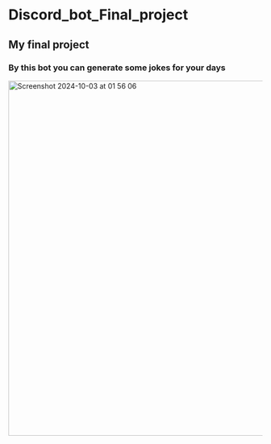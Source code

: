 # Discord_bot_Final_project
## My final project 
### By this bot you can generate some jokes for your days
<img width="705" alt="Screenshot 2024-10-03 at 01 56 06" src="https://github.com/user-attachments/assets/f3a5cbd7-9487-4dfc-b517-0603121bbe6e">
